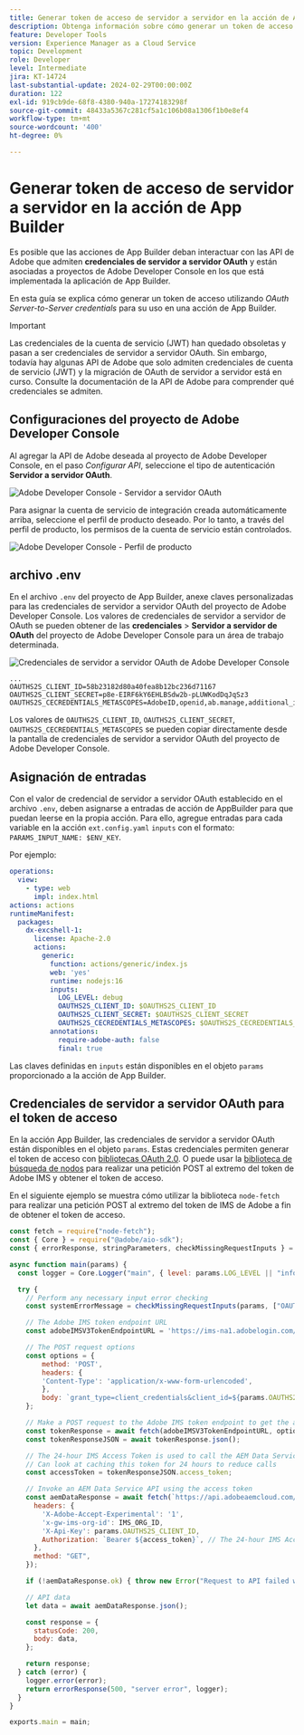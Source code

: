 ```yaml
---
title: Generar token de acceso de servidor a servidor en la acción de App Builder
description: Obtenga información sobre cómo generar un token de acceso mediante las credenciales de servidor a servidor de OAuth para su uso en una acción de App Builder.
feature: Developer Tools
version: Experience Manager as a Cloud Service
topic: Development
role: Developer
level: Intermediate
jira: KT-14724
last-substantial-update: 2024-02-29T00:00:00Z
duration: 122
exl-id: 919cb9de-68f8-4380-940a-17274183298f
source-git-commit: 48433a5367c281cf5a1c106b08a1306f1b0e8ef4
workflow-type: tm+mt
source-wordcount: '400'
ht-degree: 0%

---
```


# Generar token de acceso de servidor a servidor en la acción de App Builder

Es posible que las acciones de App Builder deban interactuar con las API de Adobe que admiten **credenciales de servidor a servidor OAuth** y están asociadas a proyectos de Adobe Developer Console en los que está implementada la aplicación de App Builder.

En esta guía se explica cómo generar un token de acceso utilizando _OAuth Server-to-Server credentials_ para su uso en una acción de App Builder.

>[!IMPORTANT]
>
> Las credenciales de la cuenta de servicio (JWT) han quedado obsoletas y pasan a ser credenciales de servidor a servidor OAuth. Sin embargo, todavía hay algunas API de Adobe que solo admiten credenciales de cuenta de servicio (JWT) y la migración de OAuth de servidor a servidor está en curso. Consulte la documentación de la API de Adobe para comprender qué credenciales se admiten.

## Configuraciones del proyecto de Adobe Developer Console

Al agregar la API de Adobe deseada al proyecto de Adobe Developer Console, en el paso _Configurar API_, seleccione el tipo de autenticación **Servidor a servidor OAuth**.

![Adobe Developer Console - Servidor a servidor OAuth](./assets/s2s-auth/oauth-server-to-server.png)

Para asignar la cuenta de servicio de integración creada automáticamente arriba, seleccione el perfil de producto deseado. Por lo tanto, a través del perfil de producto, los permisos de la cuenta de servicio están controlados.

![Adobe Developer Console - Perfil de producto](./assets/s2s-auth/select-product-profile.png)

## archivo .env

En el archivo `.env` del proyecto de App Builder, anexe claves personalizadas para las credenciales de servidor a servidor OAuth del proyecto de Adobe Developer Console. Los valores de credenciales de servidor a servidor de OAuth se pueden obtener de las __credenciales__ > __Servidor a servidor de OAuth__ del proyecto de Adobe Developer Console para un área de trabajo determinada.

![Credenciales de servidor a servidor OAuth de Adobe Developer Console](./assets/s2s-auth/oauth-server-to-server-credentials.png)

```
...
OAUTHS2S_CLIENT_ID=58b23182d80a40fea8b12bc236d71167
OAUTHS2S_CLIENT_SECRET=p8e-EIRF6kY6EHLBSdw2b-pLUWKodDqJqSz3
OAUTHS2S_CECREDENTIALS_METASCOPES=AdobeID,openid,ab.manage,additional_info.projectedProductContext,read_organizations,read_profile,account_cluster.read
```

Los valores de `OAUTHS2S_CLIENT_ID`, `OAUTHS2S_CLIENT_SECRET`, `OAUTHS2S_CECREDENTIALS_METASCOPES` se pueden copiar directamente desde la pantalla de credenciales de servidor a servidor OAuth del proyecto de Adobe Developer Console.

## Asignación de entradas

Con el valor de credencial de servidor a servidor OAuth establecido en el archivo `.env`, deben asignarse a entradas de acción de AppBuilder para que puedan leerse en la propia acción. Para ello, agregue entradas para cada variable en la acción `ext.config.yaml` `inputs` con el formato: `PARAMS_INPUT_NAME: $ENV_KEY`.

Por ejemplo:

```yaml
operations:
  view:
    - type: web
      impl: index.html
actions: actions
runtimeManifest:
  packages:
    dx-excshell-1:
      license: Apache-2.0
      actions:
        generic:
          function: actions/generic/index.js
          web: 'yes'
          runtime: nodejs:16
          inputs:
            LOG_LEVEL: debug
            OAUTHS2S_CLIENT_ID: $OAUTHS2S_CLIENT_ID
            OAUTHS2S_CLIENT_SECRET: $OAUTHS2S_CLIENT_SECRET
            OAUTHS2S_CECREDENTIALS_METASCOPES: $OAUTHS2S_CECREDENTIALS_METASCOPES
          annotations:
            require-adobe-auth: false
            final: true
```

Las claves definidas en `inputs` están disponibles en el objeto `params` proporcionado a la acción de App Builder.

## Credenciales de servidor a servidor OAuth para el token de acceso

En la acción App Builder, las credenciales de servidor a servidor OAuth están disponibles en el objeto `params`. Estas credenciales permiten generar el token de acceso con [bibliotecas OAuth 2.0](https://oauth.net/code/). O puede usar la [biblioteca de búsqueda de nodos](https://www.npmjs.com/package/node-fetch) para realizar una petición POST al extremo del token de Adobe IMS y obtener el token de acceso.

En el siguiente ejemplo se muestra cómo utilizar la biblioteca `node-fetch` para realizar una petición POST al extremo del token de IMS de Adobe a fin de obtener el token de acceso.

```javascript
const fetch = require("node-fetch");
const { Core } = require("@adobe/aio-sdk");
const { errorResponse, stringParameters, checkMissingRequestInputs } = require("../utils");

async function main(params) {
  const logger = Core.Logger("main", { level: params.LOG_LEVEL || "info" });

  try {
    // Perform any necessary input error checking
    const systemErrorMessage = checkMissingRequestInputs(params, ["OAUTHS2S_CLIENT_ID", "OAUTHS2S_CLIENT_SECRET", "OAUTHS2S_CECREDENTIALS_METASCOPES"], []);

    // The Adobe IMS token endpoint URL
    const adobeIMSV3TokenEndpointURL = 'https://ims-na1.adobelogin.com/ims/token/v3';

    // The POST request options
    const options = {
        method: 'POST',
        headers: {
        'Content-Type': 'application/x-www-form-urlencoded',
        },
        body: `grant_type=client_credentials&client_id=${params.OAUTHS2S_CLIENT_ID}&client_secret=${params.OAUTHS2S_CLIENT_SECRET}&scope=${params.OAUTHS2S_CECREDENTIALS_METASCOPES}`,
    };

    // Make a POST request to the Adobe IMS token endpoint to get the access token
    const tokenResponse = await fetch(adobeIMSV3TokenEndpointURL, options);
    const tokenResponseJSON = await tokenResponse.json();

    // The 24-hour IMS Access Token is used to call the AEM Data Service API
    // Can look at caching this token for 24 hours to reduce calls
    const accessToken = tokenResponseJSON.access_token;

    // Invoke an AEM Data Service API using the access token
    const aemDataResponse = await fetch(`https://api.adobeaemcloud.com/adobe/stats/statistics/contentRequestsQuota?imsOrgId=${IMS_ORG_ID}&current=true`, {
      headers: {
        'X-Adobe-Accept-Experimental': '1',
        'x-gw-ims-org-id': IMS_ORG_ID,
        'X-Api-Key': params.OAUTHS2S_CLIENT_ID,
        Authorization: `Bearer ${access_token}`, // The 24-hour IMS Access Token
      },
      method: "GET",
    });

    if (!aemDataResponse.ok) { throw new Error("Request to API failed with status code " + aemDataResponse.status);}

    // API data
    let data = await aemDataResponse.json();

    const response = {
      statusCode: 200,
      body: data,
    };

    return response;
  } catch (error) {
    logger.error(error);
    return errorResponse(500, "server error", logger);
  }
}

exports.main = main;
```
